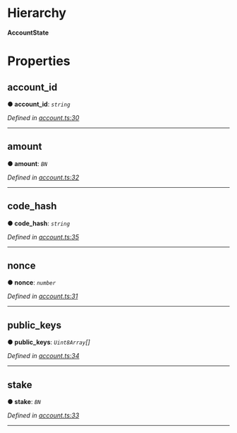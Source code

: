 

# Hierarchy

**AccountState**

# Properties

<a id="account_id"></a>

##  account_id

**● account_id**: *`string`*

*Defined in [account.ts:30](https://github.com/nearprotocol/nearlib/blob/56541eb/src.ts/account.ts#L30)*

___
<a id="amount"></a>

##  amount

**● amount**: *`BN`*

*Defined in [account.ts:32](https://github.com/nearprotocol/nearlib/blob/56541eb/src.ts/account.ts#L32)*

___
<a id="code_hash"></a>

##  code_hash

**● code_hash**: *`string`*

*Defined in [account.ts:35](https://github.com/nearprotocol/nearlib/blob/56541eb/src.ts/account.ts#L35)*

___
<a id="nonce"></a>

##  nonce

**● nonce**: *`number`*

*Defined in [account.ts:31](https://github.com/nearprotocol/nearlib/blob/56541eb/src.ts/account.ts#L31)*

___
<a id="public_keys"></a>

##  public_keys

**● public_keys**: *`Uint8Array`[]*

*Defined in [account.ts:34](https://github.com/nearprotocol/nearlib/blob/56541eb/src.ts/account.ts#L34)*

___
<a id="stake"></a>

##  stake

**● stake**: *`BN`*

*Defined in [account.ts:33](https://github.com/nearprotocol/nearlib/blob/56541eb/src.ts/account.ts#L33)*

___

